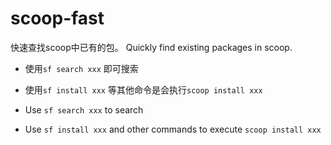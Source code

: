 # scoop-fast
快速查找scoop中已有的包。
Quickly find existing packages in scoop.

- 使用`sf search xxx` 即可搜索
- 使用`sf install xxx` 等其他命令是会执行`scoop install xxx`

- Use `sf search xxx` to search
- Use `sf install xxx` and other commands to execute `scoop install xxx`